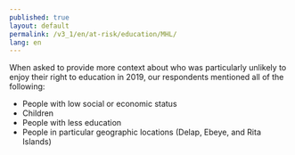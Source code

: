 ```yaml
---
published: true
layout: default
permalink: /v3_1/en/at-risk/education/MHL/
lang: en
---
```

When asked to provide more context about who was particularly unlikely to enjoy their right to education in 2019, our respondents mentioned all of the following: 

- People with low social or economic status 
- Children 
- People with less education 
- People in particular geographic locations (Delap, Ebeye, and Rita Islands)

